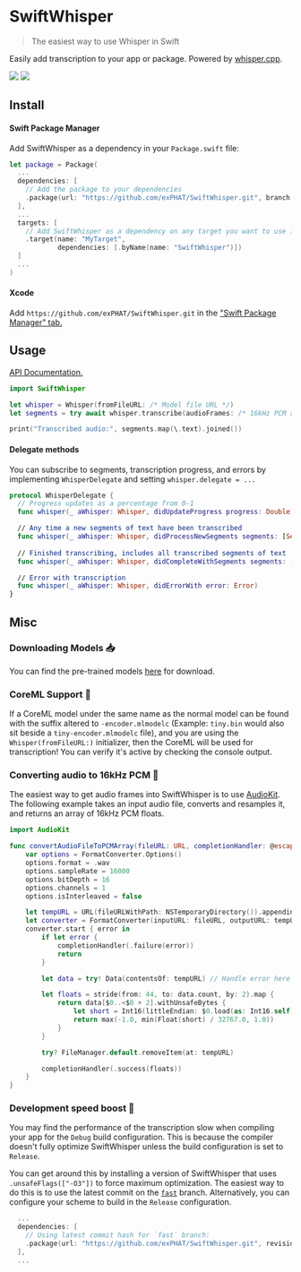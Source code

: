# SwiftWhisper

> The easiest way to use Whisper in Swift

Easily add transcription to your app or package. Powered by [whisper.cpp](https://github.com/ggerganov/whisper.cpp).

[![](https://img.shields.io/endpoint?url=https%3A%2F%2Fswiftpackageindex.com%2Fapi%2Fpackages%2FexPHAT%2FSwiftWhisper%2Fbadge%3Ftype%3Dswift-versions)](https://swiftpackageindex.com/exPHAT/SwiftWhisper)
[![](https://img.shields.io/endpoint?url=https%3A%2F%2Fswiftpackageindex.com%2Fapi%2Fpackages%2FexPHAT%2FSwiftWhisper%2Fbadge%3Ftype%3Dplatforms)](https://swiftpackageindex.com/exPHAT/SwiftWhisper)

## Install


#### Swift Package Manager

Add SwiftWhisper as a dependency in your `Package.swift` file:

```swift
let package = Package(
  ...
  dependencies: [
    // Add the package to your dependencies
    .package(url: "https://github.com/exPHAT/SwiftWhisper.git", branch: "master"),
  ],
  ...
  targets: [
    // Add SwiftWhisper as a dependency on any target you want to use it in
    .target(name: "MyTarget",
            dependencies: [.byName(name: "SwiftWhisper")])
  ]
  ...
)
```

#### Xcode

Add `https://github.com/exPHAT/SwiftWhisper.git` in the ["Swift Package Manager" tab.](https://developer.apple.com/documentation/xcode/adding-package-dependencies-to-your-app)

## Usage

[API Documentation.](https://swiftpackageindex.com/exPHAT/SwiftWhisper/1.0.1/documentation/)

```swift
import SwiftWhisper

let whisper = Whisper(fromFileURL: /* Model file URL */)
let segments = try await whisper.transcribe(audioFrames: /* 16kHz PCM audio frames */)

print("Transcribed audio:", segments.map(\.text).joined())
```

#### Delegate methods

You can subscribe to segments, transcription progress, and errors by implementing `WhisperDelegate` and setting `whisper.delegate = ...`

```swift
protocol WhisperDelegate {
  // Progress updates as a percentage from 0-1
  func whisper(_ aWhisper: Whisper, didUpdateProgress progress: Double)

  // Any time a new segments of text have been transcribed
  func whisper(_ aWhisper: Whisper, didProcessNewSegments segments: [Segment], atIndex index: Int)
  
  // Finished transcribing, includes all transcribed segments of text
  func whisper(_ aWhisper: Whisper, didCompleteWithSegments segments: [Segment])

  // Error with transcription
  func whisper(_ aWhisper: Whisper, didErrorWith error: Error)
}
```

## Misc

### Downloading Models :inbox_tray:

You can find the pre-trained models [here](https://huggingface.co/ggerganov/whisper.cpp) for download.

### CoreML Support :brain:

If a CoreML model under the same name as the normal model can be found with the suffix altered to `-encoder.mlmodelc` (Example: `tiny.bin` would also sit beside a `tiny-encoder.mlmodelc` file), and you are using the `Whisper(fromFileURL:)` initializer, then the CoreML will be used for transcription! You can verify it's active by checking the console output.  
 

### Converting audio to 16kHz PCM :wrench:

The easiest way to get audio frames into SwiftWhisper is to use [AudioKit](https://github.com/AudioKit/AudioKit). The following example takes an input audio file, converts and resamples it, and returns an array of 16kHz PCM floats.

```swift
import AudioKit

func convertAudioFileToPCMArray(fileURL: URL, completionHandler: @escaping (Result<[Float], Error>) -> Void) {
    var options = FormatConverter.Options()
    options.format = .wav
    options.sampleRate = 16000
    options.bitDepth = 16
    options.channels = 1
    options.isInterleaved = false

    let tempURL = URL(fileURLWithPath: NSTemporaryDirectory()).appendingPathComponent(UUID().uuidString)
    let converter = FormatConverter(inputURL: fileURL, outputURL: tempURL, options: options)
    converter.start { error in
        if let error {
            completionHandler(.failure(error))
            return
        }

        let data = try! Data(contentsOf: tempURL) // Handle error here

        let floats = stride(from: 44, to: data.count, by: 2).map {
            return data[$0..<$0 + 2].withUnsafeBytes {
                let short = Int16(littleEndian: $0.load(as: Int16.self))
                return max(-1.0, min(Float(short) / 32767.0, 1.0))
            }
        }

        try? FileManager.default.removeItem(at: tempURL)

        completionHandler(.success(floats))
    }
}
```

### Development speed boost :rocket:

You may find the performance of the transcription slow when compiling your app for the `Debug` build configuration. This is because the compiler doesn't fully optimize SwiftWhisper unless the build configuration is set to `Release`.

You can get around this by installing a version of SwiftWhisper that uses `.unsafeFlags(["-O3"])` to force maximum optimization. The easiest way to do this is to use the latest commit on the [`fast`](https://github.com/exPHAT/SwiftWhisper/tree/fast) branch. Alternatively, you can configure your scheme to build in the `Release` configuration.

```swift
  ...
  dependencies: [
    // Using latest commit hash for `fast` branch:
    .package(url: "https://github.com/exPHAT/SwiftWhisper.git", revision: "d7c0925045e671624db31488c6ffdc7207dd23fa"),
  ],
  ...
```
